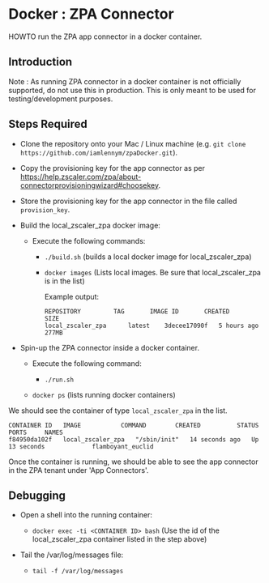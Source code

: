 # Docker : ZPA Connector #

HOWTO run the ZPA app connector in a docker container.

## Introduction ##
Note : As running ZPA connector in a docker container is not officially supported, do not use this in production. This is only meant to be used for testing/development purposes.


## Steps Required ##

* Clone the repository onto your Mac / Linux machine (e.g. `git clone https://github.com/iamlennym/zpaDocker.git`).
* Copy the provisioning key for the app connector as per https://help.zscaler.com/zpa/about-connectorprovisioningwizard#choosekey.
* Store the provisioning key for the app connector in the file called `provision_key`.

* Build the local_zscaler_zpa docker image:
    - Execute the following commands:
        - `./build.sh` (builds a local docker image for local_zscaler_zpa)
        - `docker images` (Lists local images. Be sure that local_zscaler_zpa is in the list)


            Example output:
            ```
            REPOSITORY         TAG       IMAGE ID       CREATED       SIZE
            local_zscaler_zpa      latest    3decee17090f   5 hours ago   277MB
            ```



* Spin-up the ZPA connector inside a docker container.
    - Execute the following command:
        - `./run.sh`

    - `docker ps` (lists running docker containers)

We should see the container of type `local_zscaler_zpa` in the list.
```
CONTAINER ID   IMAGE           COMMAND        CREATED          STATUS          PORTS     NAMES
f84950da102f   local_zscaler_zpa   "/sbin/init"   14 seconds ago   Up 13 seconds             flamboyant_euclid

```

Once the container is running, we should be able to see the app connector in the ZPA tenant under 'App Connectors'.

## Debugging ##

* Open a shell into the running container:
    -   `docker exec -ti <CONTAINER ID> bash` (Use the id of the local_zscaler_zpa container listed in the step above)

* Tail the /var/log/messages file:
    -   `tail -f /var/log/messages`
